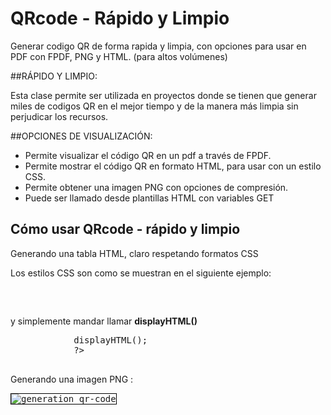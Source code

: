 # QRcode - Rápido y Limpio

Generar codigo QR de forma rapida y limpia, con opciones para usar en PDF con FPDF, PNG y HTML. (para altos volúmenes)

##RÁPIDO Y LIMPIO:

Esta clase permite ser utilizada en proyectos donde se tienen que generar miles de codigos QR en el mejor tiempo
y de la manera más limpia sin perjudicar los recursos.

##OPCIONES DE VISUALIZACIÓN:

   -  Permite visualizar el código QR en un pdf a través de FPDF.
   -  Permite mostrar el código QR en formato HTML, para usar con un estilo CSS.
   -  Permite obtener una imagen PNG con opciones de compresión.
   -  Puede ser llamado desde plantillas HTML con variables GET


<hl>
  <p align="center">
      <h2>Cómo usar QRcode - rápido y limpio</h2>
  </p> 
<hl>
  
<p>
  Generando una tabla HTML, claro respetando formatos CSS
</p>  

Los estilos CSS son como se muestran en el siguiente ejemplo:

<pre>
    <!--
    table.qr
    {
      border-collapse: collapse;
      border: solid 1px black;
      table-layout: fixed;
    }

    table.qr td
    {
      width: 5px;
      height: 5px;
      font-size: 2px;
    }

    table.qr td.on
    {
      background: #000999;
    }
    -->

</pre>
y simplemente mandar llamar <b>displayHTML()</b>
<pre>
			<?php
				$qrcode = new QRcode(utf8_encode($msg), $err);
				$qrcode->displayHTML();
			?>

</pre>

<p>
Generando una imagen PNG :
</p>

<pre>
<img src="./image.php?msg=<?php echo urlencode($msg); ?>&amp;err=<?php echo urlencode($err); ?>" alt="generation qr-code" style="border: solid 1px black;">
</pre>
